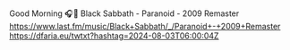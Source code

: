 Good Morning 🎧🎵 Black Sabbath - Paranoid - 2009 Remaster  https://www.last.fm/music/Black+Sabbath/_/Paranoid+-+2009+Remaster https://dfaria.eu/twtxt?hashtag=2024-08-03T06:00:04Z